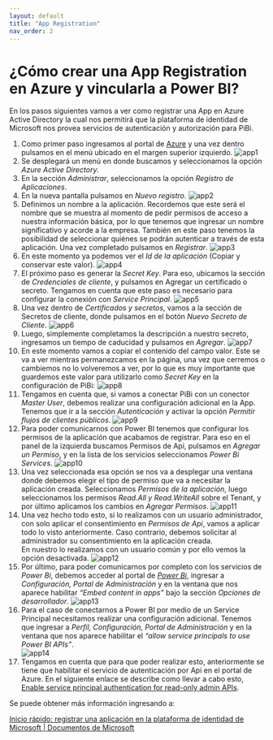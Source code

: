 ```yaml
---
layout: default
title: "App Registration"
nav_order: 2
---
```


# ¿Cómo crear una App Registration en Azure y vincularla a Power BI? 

En los pasos siguientes vamos a ver como registrar una App en Azure Active Directory la cual nos permitirá que la plataforma de identidad de Microsoft nos provea servicios de autenticación y autorización para PiBi. 
1. Como primer paso ingresamos al portal de [Azure](https://portal.azure.com/) y una vez dentro pulsamos en el menú ubicado en el margen superior izquierdo. 
![app1](Media/App%20registration/menu%20azure.PNG)
2. Se desplegará un menú en donde buscamos y seleccionamos la opción *Azure Active Directory*. 
3. En la sección *Administrar*, seleccionamos la opción *Registro de Aplicaciones*.
4. En la nueva pantalla pulsamos en *Nuevo registro*.
![app2](Media/App%20registration/nueva%20app.PNG)
5. Definimos un nombre a la aplicación. Recordemos que este será el nombre que se muestra al momento de pedir permisos de acceso a nuestra información básica, por lo que tenemos que ingresar un nombre significativo y acorde a la empresa. También en este paso tenemos la posibilidad de seleccionar quiénes se podrán autenticar a través de esta aplicación. Una vez completado pulsamos en *Registrar*. 
![app3](Media/App%20registration/Registrar%20app.PNG)
6. En este momento ya podemos ver el *Id de la aplicación* (Copiar y conservar este valor). 
![app4](Media/App%20registration/app%20id.PNG)
7. El próximo paso es generar la *Secret Key*. Para eso, ubicamos la sección de *Credenciales de cliente*, y pulsamos en Agregar un certificado o secreto. Tengamos en cuenta que este paso es necesario para configurar la conexión con *Service Principal*. 
![app5](Media/App%20registration/agregar%20secreto.PNG)
8. Una vez dentro de *Certificados y secretos*, vamos a la sección de Secretos de cliente, donde pulsamos en el botón *Nuevo Secreto de Cliente*.
![app6](Media/App%20registration/nuevo%20secreto.PNG)
9. Luego, simplemente completamos la descripción a nuestro secreto, ingresamos un tiempo de caducidad y pulsamos en *Agregar*. 
![app7](Media/App%20registration/datos%20secreto.PNG)
10. En este momento vamos a copiar el contenido del campo valor. Este se va a ver mientras permanezcamos en la página, una vez que cerremos o cambiemos no lo volveremos a ver, por lo que es muy importante que guardemos este valor para utilizarlo como *Secret Key* en la configuración de PiBi:
![app8](Media/App%20registration/app%20id.PNG)
11. Tengamos en cuenta que, si vamos a conectar PiBi con un conector *Master User*, debemos realizar una configuración adicional en la App. Tenemos que ir a la sección *Autenticación* y activar la opción *Permitir flujos de clientes públicos*.
![app9](Media/App%20registration/app%20auth.PNG)
12. Para poder comunicarnos con Power BI tenemos que configurar los permisos de la aplicación que acabamos de registrar. Para eso en el panel de la izquierda buscamos Permisos de Api, pulsamos en *Agregar un Permiso*, y en la lista de los servicios seleccionamos *Power Bi Services*. 
![app10](Media/App%20registration/permisos%20de%20api.PNG)
13. Una vez seleccionada esa opción se nos va a desplegar una ventana donde debemos elegir el tipo de permiso que va a necesitar la aplicación creada. Seleccionamos *Permisos de la aplicación*, luego seleccionamos los permisos *Read.All y Read.WriteAll* sobre el Tenant, y por último aplicamos los cambios en *Agregar Permisos*.
![app11](Media/App%20registration/agregar%20permisos.PNG)
14. Una vez hecho todo esto, si lo realizamos con un usuario administrador, con solo aplicar el consentimiento en *Permisos de Api*, vamos a aplicar todo lo visto anteriormente. Caso contrario, debemos solicitar al administrador su consentimiento en la aplicación creada.  
En nuestro lo realizamos con un usuario común y por ello vemos la opción desactivada. 
![app12](Media/App%20registration/permisos%20admin.PNG)
15. Por último, para poder comunicarnos por completo con los servicios de *Power Bi*, debemos acceder al portal de [*Power Bi*](https://app.powerbi.com/), ingresar a *Configuración, Portal de Administración* y en la ventana que nos aparece habilitar *“Embed content in apps”* bajo la sección *Opciones de desarrollador*.
![app13](Media/App%20registration/PBI%20embed%20content.png)
16. Para el caso de conectarnos a Power BI por medio de un Service Principal necesitamos realizar una configuración adicional. Tenemos que ingresar a *Perfil, Configuración, Portal de Administración* y en la ventana que nos aparece habilitar el *“allow service principals to use Power BI APIs”*.  
![app14](Media/App%20registration/PBI%20service%20principal.png)
17. Tengamos en cuenta que para que poder realizar esto, anteriormente se tiene que habilitar el servicio de autenticación por Api en el portal de Azure. En el siguiente enlace se describe como llevar a cabo esto, [Enable service principal authentication for read-only admin APIs](https://docs.microsoft.com/en-us/power-bi/admin/read-only-apis-service-principal-authentication).

Se puede obtener más información ingresando a: 

[Inicio rápido: registrar una aplicación en la plataforma de identidad de Microsoft | Documentos de Microsoft](https://docs.microsoft.com/en-us/azure/active-directory/develop/quickstart-register-app?source=docs)